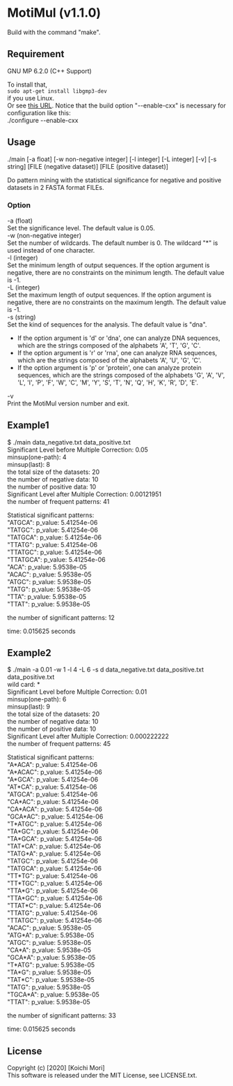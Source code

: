 # MotiMul (v1.1.0)  

Build with the command "make". 

## Requirement  
 GNU MP 6.2.0  (C++ Support)
 
 To install that,  
 `sudo apt-get install libgmp3-dev`  
 if you use Linux.  
 Or see [this URL](https://gmplib.org/manual/Installing-GMP.html). Notice that the build option "--enable-cxx" is necessary for configuration like this:  
 ./configure --enable-cxx  

## Usage

./main [-a float] [-w non-negative integer] [-l integer] [-L integer] [-v] [-s string] [FILE (negative dataset)] [FILE (positive dataset)]   

Do pattern mining with the statistical significance for negative and positive datasets in 2 FASTA format FILEs.

### Option  
-a (float)  
  Set the significance level. The default value is 0.05.  
-w (non-negative integer)  
  Set the number of wildcards. The default number is 0. The wildcard "\*" is used instead of one character.  
-l (integer)  
  Set the minimum length of output sequences. If the option argument is negative, there are no constraints on the minimum length. The default value is -1.  
-L (integer)  
  Set the maximum length of output sequences. If the option argument is negative, there are no constraints on the maximum length. The default value is -1.  
-s (string)  
  Set the kind of sequences for the analysis. The default value is "dna".  
- If the option argument is 'd' or 'dna', one can analyze DNA sequences, which are the strings composed of the alphabets 'A', 'T', 'G', 'C'.  
- If the option argument is 'r' or 'rna', one can analyze RNA sequences, which are the strings composed of the alphabets 'A', 'U', 'G', 'C'.  
- If the option argument is 'p' or 'protein', one can analyze protein sequences, which are the strings composed of the alphabets 'G', 'A', 'V', 'L', 'I', 'P', 'F', 'W', 'C', 'M', 'Y', 'S', 'T', 'N', 'Q', 'H', 'K', 'R', 'D', 'E'.  

-v  
  Print the MotiMul version number and exit.

## Example1  
$ ./main data_negative.txt data_positive.txt   
Significant Level before Multiple Correction: 0.05  
minsup(one-path): 4  
minsup(last): 8  
the total size of the datasets: 20  
the number of negative data: 10  
the number of positive data: 10  
Significant Level after Multiple Correction: 0.00121951  
the number of frequent patterns: 41  

Statistical significant patterns:  
"ATGCA": p_value: 5.41254e-06  
"TATGC": p_value: 5.41254e-06  
"TATGCA": p_value: 5.41254e-06  
"TTATG": p_value: 5.41254e-06  
"TTATGC": p_value: 5.41254e-06  
"TTATGCA": p_value: 5.41254e-06  
"ACA": p_value: 5.9538e-05  
"ACAC": p_value: 5.9538e-05  
"ATGC": p_value: 5.9538e-05  
"TATG": p_value: 5.9538e-05  
"TTA": p_value: 5.9538e-05  
"TTAT": p_value: 5.9538e-05  

the number of significant patterns: 12

time: 0.015625 seconds

## Example2  
$ ./main -a 0.01 -w 1 -l 4 -L 6 -s d data_negative.txt data_positive.txt data_positive.txt  
wild card: \*  
Significant Level before Multiple Correction: 0.01  
minsup(one-path): 6  
minsup(last): 9  
the total size of the datasets: 20  
the number of negative data: 10  
the number of positive data: 10  
Significant Level after Multiple Correction: 0.000222222  
the number of frequent patterns: 45  
  
Statistical significant patterns:  
"A\*ACA": p_value: 5.41254e-06  
"A\*ACAC": p_value: 5.41254e-06  
"A\*GCA": p_value: 5.41254e-06  
"AT\*CA": p_value: 5.41254e-06  
"ATGCA": p_value: 5.41254e-06  
"CA\*AC": p_value: 5.41254e-06  
"CA\*ACA": p_value: 5.41254e-06  
"GCA\*AC": p_value: 5.41254e-06  
"T\*ATGC": p_value: 5.41254e-06  
"TA\*GC": p_value: 5.41254e-06  
"TA\*GCA": p_value: 5.41254e-06  
"TAT\*CA": p_value: 5.41254e-06  
"TATG\*A": p_value: 5.41254e-06  
"TATGC": p_value: 5.41254e-06  
"TATGCA": p_value: 5.41254e-06  
"TT\*TG": p_value: 5.41254e-06  
"TT\*TGC": p_value: 5.41254e-06  
"TTA\*G": p_value: 5.41254e-06  
"TTA\*GC": p_value: 5.41254e-06  
"TTAT\*C": p_value: 5.41254e-06  
"TTATG": p_value: 5.41254e-06  
"TTATGC": p_value: 5.41254e-06  
"ACAC": p_value: 5.9538e-05   
"ATG\*A": p_value: 5.9538e-05   
"ATGC": p_value: 5.9538e-05  
"CA\*A": p_value: 5.9538e-05  
"GCA\*A": p_value: 5.9538e-05  
"T\*ATG": p_value: 5.9538e-05  
"TA\*G": p_value: 5.9538e-05  
"TAT\*C": p_value: 5.9538e-05  
"TATG": p_value: 5.9538e-05  
"TGCA\*A": p_value: 5.9538e-05  
"TTAT": p_value: 5.9538e-05  
  
the number of significant patterns: 33  
  
time: 0.015625 seconds  

## License  

Copyright (c) [2020] [Koichi Mori]  
This software is released under the MIT License, see LICENSE.txt.  
